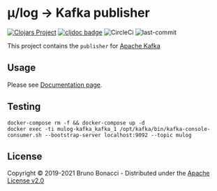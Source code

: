 # μ/log -> Kafka publisher
[![Clojars Project](https://img.shields.io/clojars/v/com.brunobonacci/mulog.svg)](https://clojars.org/com.brunobonacci/mulog)  [![cljdoc badge](https://cljdoc.org/badge/com.brunobonacci/mulog)](https://cljdoc.org/d/com.brunobonacci/mulog/CURRENT) ![CircleCi](https://img.shields.io/circleci/project/BrunoBonacci/mulog.svg) ![last-commit](https://img.shields.io/github/last-commit/BrunoBonacci/mulog.svg)


This project contains the `publisher` for [Apache Kafka](https://kafka.apache.org/)


## Usage

Please see [Documentation page](../doc/publishers/kafka-publisher.md).

## Testing

``` shell
docker-compose rm -f && docker-compose up -d
docker exec -ti mulog-kafka_kafka_1 /opt/kafka/bin/kafka-console-consumer.sh --bootstrap-server localhost:9092 --topic mulog
```

## License

Copyright © 2019-2021 Bruno Bonacci - Distributed under the [Apache License v2.0](http://www.apache.org/licenses/LICENSE-2.0)
